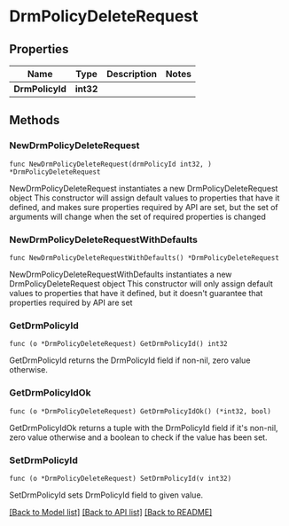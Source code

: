 # DrmPolicyDeleteRequest

## Properties

Name | Type | Description | Notes
------------ | ------------- | ------------- | -------------
**DrmPolicyId** | **int32** |  | 

## Methods

### NewDrmPolicyDeleteRequest

`func NewDrmPolicyDeleteRequest(drmPolicyId int32, ) *DrmPolicyDeleteRequest`

NewDrmPolicyDeleteRequest instantiates a new DrmPolicyDeleteRequest object
This constructor will assign default values to properties that have it defined,
and makes sure properties required by API are set, but the set of arguments
will change when the set of required properties is changed

### NewDrmPolicyDeleteRequestWithDefaults

`func NewDrmPolicyDeleteRequestWithDefaults() *DrmPolicyDeleteRequest`

NewDrmPolicyDeleteRequestWithDefaults instantiates a new DrmPolicyDeleteRequest object
This constructor will only assign default values to properties that have it defined,
but it doesn't guarantee that properties required by API are set

### GetDrmPolicyId

`func (o *DrmPolicyDeleteRequest) GetDrmPolicyId() int32`

GetDrmPolicyId returns the DrmPolicyId field if non-nil, zero value otherwise.

### GetDrmPolicyIdOk

`func (o *DrmPolicyDeleteRequest) GetDrmPolicyIdOk() (*int32, bool)`

GetDrmPolicyIdOk returns a tuple with the DrmPolicyId field if it's non-nil, zero value otherwise
and a boolean to check if the value has been set.

### SetDrmPolicyId

`func (o *DrmPolicyDeleteRequest) SetDrmPolicyId(v int32)`

SetDrmPolicyId sets DrmPolicyId field to given value.



[[Back to Model list]](../README.md#documentation-for-models) [[Back to API list]](../README.md#documentation-for-api-endpoints) [[Back to README]](../README.md)


